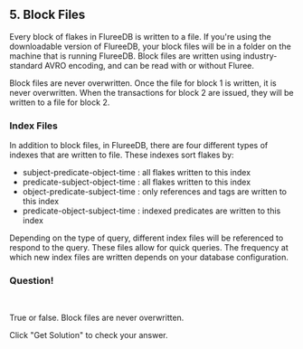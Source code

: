 ## 5. Block Files

Every block of flakes in FlureeDB is written to a file. If you're using the downloadable version of FlureeDB, your block files will be in a folder on the machine that is running FlureeDB. Block files are written using industry-standard AVRO encoding, and can be read with or without Fluree. 

Block files are never overwritten. Once the file for block 1 is written, it is never overwritten. When the transactions for block 2 are issued, they will be written to a file for block 2. 

### Index Files
In addition to block files, in FlureeDB, there are four different types of indexes that are written to file. These indexes sort flakes by:

- subject-predicate-object-time : all flakes written to this index
- predicate-subject-object-time : all flakes written to this index
- object-predicate-subject-time : only references and tags are written to this index
- predicate-object-subject-time : indexed predicates are written to this index

Depending on the type of query, different index files will be referenced to respond to the query. These files allow for quick queries. The frequency at which new index files are written depends on your database configuration.

<div class="challenge">
<h3>Question!</h3>
<br/>
<p>True or false. Block files are never overwritten. </p>
<p>Click "Get Solution" to check your answer. </p>
</div>
<br/>
<br/>